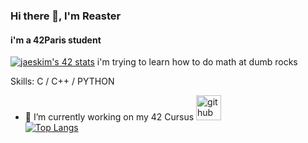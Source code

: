 ### Hi there 👋, I'm Reaster
#### i'm a 42Paris student
[![jaeskim's 42 stats](https://badge42.herokuapp.com/api/stats/earnaud)](https://github.com/JaeSeoKim/badge42)
i'm trying to learn how to do math at dumb rocks

Skills: C / C++ / PYTHON

- 🔭 I’m currently working on my 42 Cursus 
[<img src='https://cdn.jsdelivr.net/npm/simple-icons@3.0.1/icons/github.svg' alt='github' height='40'>](https://github.com/Reaster0)  
[![Top Langs](https://github-readme-stats.vercel.app/api/top-langs/?username=Reaster0)](https://github.com/anuraghazra/github-readme-stats)

